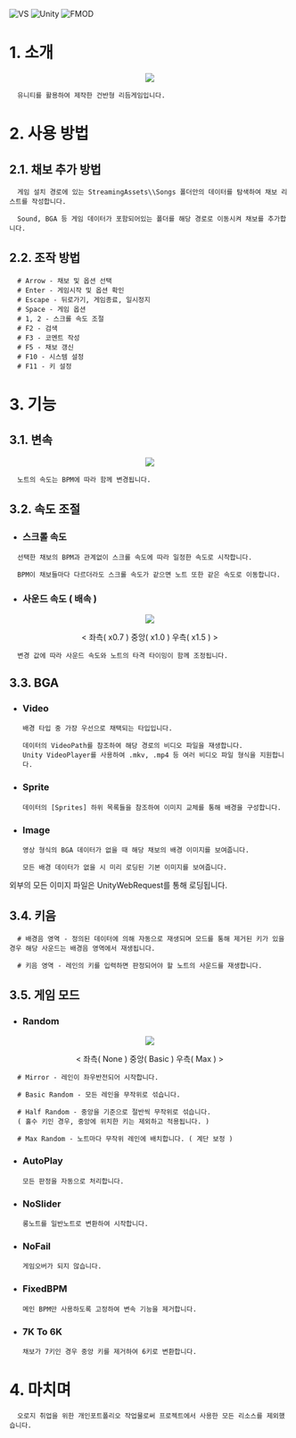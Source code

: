 ![VS](https://img.shields.io/badge/VS2022-v17.4.4-red?style=flat&logo=visualstudio)
![Unity](https://img.shields.io/badge/Unity-v2021.3.16f1-blue?style=flat&logo=unity)
![FMOD](https://img.shields.io/badge/FMOD-v2.01.11-brightgreen?style=flat&logo=FMOD)

# 1. 소개
<p align="center"> <img src="https://user-images.githubusercontent.com/19517385/248521254-e10cce6a-0735-48fe-94b8-ba8f311d1cd5.gif"> 

      유니티를 활용하여 제작한 건반형 리듬게임입니다.

# 2. 사용 방법
## 2.1. 채보 추가 방법

      게임 설치 경로에 있는 StreamingAssets\\Songs 폴더안의 데이터를 탐색하여 채보 리스트를 작성합니다.

      Sound, BGA 등 게임 데이터가 포함되어있는 폴더를 해당 경로로 이동시켜 채보를 추가합니다.
      
## 2.2. 조작 방법

      # Arrow - 채보 및 옵션 선택
      # Enter - 게임시작 및 옵션 확인
      # Escape - 뒤로가기, 게임종료, 일시정지
      # Space - 게임 옵션
      # 1, 2 - 스크롤 속도 조절
      # F2 - 검색
      # F3 - 코멘트 작성
      # F5 - 채보 갱신
      # F10 - 시스템 설정
      # F11 - 키 설정

# 3. 기능
## 3.1. 변속
<p align="center"> <img src="https://user-images.githubusercontent.com/19517385/248521312-87d64431-838d-4022-8591-de8d8006d738.gif">    
            
      노트의 속도는 BPM에 따라 함께 변경됩니다.
      
## 3.2. 속도 조절
* ### 스크롤 속도
<p align="center">
      
      선택한 채보의 BPM과 관계없이 스크롤 속도에 따라 일정한 속도로 시작합니다.

      BPM이 채보들마다 다르더라도 스크롤 속도가 같으면 노트 또한 같은 속도로 이동합니다.
      
* ### 사운드 속도 ( 배속 )
<p align="center"> <img src="https://user-images.githubusercontent.com/19517385/248521330-a421424f-7475-4d59-884d-d0f7a7b272a4.gif">
<p align="center"> < 좌측( x0.7 ) 중앙( x1.0 ) 우측( x1.5 ) >
                
      변경 값에 따라 사운드 속도와 노트의 타격 타이밍이 함께 조정됩니다.
    
## 3.3. BGA
* ### Video
        
      배경 타입 중 가장 우선으로 채택되는 타입입니다.
      
      데이터의 VideoPath를 참조하여 해당 경로의 비디오 파일을 재생합니다.
      Unity VideoPlayer를 사용하여 .mkv, .mp4 등 여러 비디오 파일 형식을 지원합니다.
                     
* ### Sprite
      
      데이터의 [Sprites] 하위 목록들을 참조하여 이미지 교체를 통해 배경을 구성합니다.
              
* ### Image
      
      영상 형식의 BGA 데이터가 없을 때 해당 채보의 배경 이미지를 보여줍니다.
      
      모든 배경 데이터가 없을 시 미리 로딩된 기본 이미지를 보여줍니다.

외부의 모든 이미지 파일은 UnityWebRequest를 통해 로딩됩니다.

## 3.4. 키음

      # 배경음 영역 - 정의된 데이터에 의해 자동으로 재생되며 모드를 통해 제거된 키가 있을 경우 해당 사운드는 배경음 영역에서 재생됩니다.
                   
      # 키음 영역 - 레인의 키를 입력하면 판정되어야 할 노트의 사운드를 재생합니다.

## 3.5. 게임 모드
* ### Random
<p align="center"> <img src="https://user-images.githubusercontent.com/19517385/248521388-11f838dd-b02c-4e13-8eb8-f15a3b2b49e4.gif">
<p align="center"> < 좌측( None ) 중앙( Basic ) 우측( Max ) >

      # Mirror - 레인이 좌우반전되어 시작합니다.

      # Basic Random - 모든 레인을 무작위로 섞습니다.
      
      # Half Random - 중앙을 기준으로 절반씩 무작위로 섞습니다. 
      ( 홀수 키인 경우, 중앙에 위치한 키는 제외하고 적용됩니다. )
      
      # Max Random - 노트마다 무작위 레인에 배치합니다. ( 계단 보정 )

* ### AutoPlay
      
      모든 판정을 자동으로 처리합니다.
      
* ### NoSlider
      
      롱노트를 일반노트로 변환하여 시작합니다.

* ### NoFail
      
      게임오버가 되지 않습니다.

* ### FixedBPM
     
      메인 BPM만 사용하도록 고정하여 변속 기능을 제거합니다.

* ### 7K To 6K
     
      채보가 7키인 경우 중앙 키를 제거하여 6키로 변환합니다.
  
# 4. 마치며

      오로지 취업을 위한 개인포트폴리오 작업물로써 프로젝트에서 사용한 모든 리소스를 제외했습니다.
      
